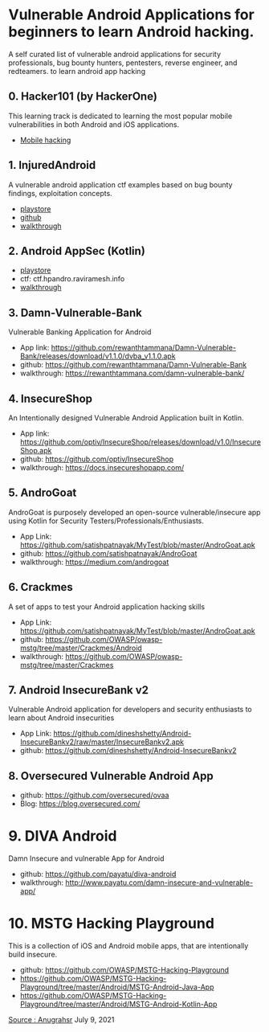 # Vulnerable Android Applications for beginners to learn Android hacking. 

A self curated list of vulnerable android  applications for security professionals, bug bounty hunters, pentesters, reverse engineer, and redteamers. to learn android app hacking

## 0. Hacker101 (by HackerOne)
This learning track is dedicated to learning the most popular mobile vulnerabilities in both Android and iOS applications.
- [Mobile hacking](https://www.hacker101.com/playlists/mobile_hacking)

## 1. InjuredAndroid
A vulnerable android application ctf examples based on bug bounty findings, exploitation concepts.<br>
- [playstore](https://play.google.com/store/apps/details?id=b3nac.injuredandroid) 
- [github](https://github.com/B3nac/InjuredAndroid) 
- [walkthrough](https://www.youtube.com/watch?v=PMKnPaGWxtg)
  
## 2. Android AppSec (Kotlin)
- [playstore](https://play.google.com/store/apps/details?id=com.hpandro.androidsecurity) 
- ctf: ctf.hpandro.raviramesh.info 
- [walkthrough](https://www.youtube.com/c/AndroidAppSec)

## 3. Damn-Vulnerable-Bank
Vulnerable Banking Application for Android <br>
- App link: https://github.com/rewanthtammana/Damn-Vulnerable-Bank/releases/download/v1.1.0/dvba_v1.1.0.apk
- github: https://github.com/rewanthtammana/Damn-Vulnerable-Bank
- walkthrough: https://rewanthtammana.com/damn-vulnerable-bank/

## 4. InsecureShop
An Intentionally designed Vulnerable Android Application built in Kotlin.
- App link: https://github.com/optiv/InsecureShop/releases/download/v1.0/InsecureShop.apk
- github: https://github.com/optiv/InsecureShop
- walkthrough: https://docs.insecureshopapp.com/
## 5. AndroGoat
AndroGoat is purposely developed an open-source vulnerable/insecure app using Kotlin for Security Testers/Professionals/Enthusiasts.
- App Link: https://github.com/satishpatnayak/MyTest/blob/master/AndroGoat.apk
- github: https://github.com/satishpatnayak/AndroGoat
- walkthrough: https://medium.com/androgoat

## 6. Crackmes
A set of apps to test your Android application hacking skills
- App Link: https://github.com/satishpatnayak/MyTest/blob/master/AndroGoat.apk
- github: https://github.com/OWASP/owasp-mstg/tree/master/Crackmes/Android
- walkthrough: https://github.com/OWASP/owasp-mstg/tree/master/Crackmes

## 7. Android InsecureBank v2
Vulnerable Android application for developers and security enthusiasts to learn about Android insecurities
- App Link: https://github.com/dineshshetty/Android-InsecureBankv2/raw/master/InsecureBankv2.apk
- github: https://github.com/dineshshetty/Android-InsecureBankv2

## 8. Oversecured Vulnerable Android App
- github: https://github.com/oversecured/ovaa
- Blog: https://blog.oversecured.com/

# 9. DIVA Android
Damn Insecure and vulnerable App for Android
- github: https://github.com/payatu/diva-android
- walkthrough: http://www.payatu.com/damn-insecure-and-vulnerable-app/

# 10. MSTG Hacking Playground
This is a collection of iOS and Android mobile apps, that are intentionally build insecure.
- github: https://github.com/OWASP/MSTG-Hacking-Playground
- https://github.com/OWASP/MSTG-Hacking-Playground/tree/master/Android/MSTG-Android-Java-App
- https://github.com/OWASP/MSTG-Hacking-Playground/tree/master/Android/MSTG-Android-Kotlin-App

[Source : Anugrahsr](https://www.linkedin.com/pulse/10-vulnerable-android-applications-beginners-learn-hacking-anugrah-sr/) 
July 9, 2021
